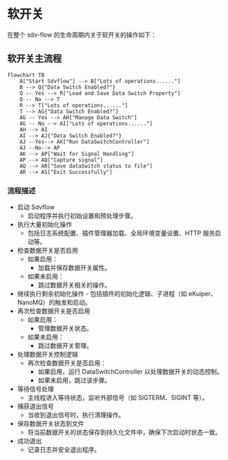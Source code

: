 # 软开关

在整个 sdv-flow 的生命周期内关于软开关的操作如下：
## 软开关主流程
```mermaid
flowchart TB 
    A["Start Sdvflow"] --> B["Lots of operations......"]
    B --> Q{"Data Switch Enabled?"}
    Q -- Yes --> R["Load and Save Data Switch Property"]
    Q -- No --> T
    R --> T["Lots of operations......"]
    T --> AG{"Data Switch Enabled?"}
    AG -- Yes --> AH["Manage Data Switch"]
    AG -- No --> AI["Lots of operations......"]
    AH --> AI
    AI --> AJ{"Data Switch Enabled?"}
    AJ --Yes--> AK["Run DataSwitchController"]
    AJ --No--> AP
    AK --> AP["Wait for Signal Handling"]
    AP --> AQ["Capture signal"]
    AQ --> AR["Save dataSwitch status to file"]
    AR --> AS["Exit Successfully"] 
```

### 流程描述
- 启动 Sdvflow
    - 启动程序并执行初始设置和预处理步骤。
- 执行大量初始化操作
    - 包括日志系统配置、插件管理器加载、全局环境变量设置、HTTP 服务启动等。
- 检查数据开关是否启用
    - 如果启用：
        - 加载并保存数据开关属性。
    - 如果未启用：
        - 跳过数据开关相关的操作。
- 继续执行剩余初始化操作
        - 包括插件的初始化逻辑、子进程（如 eKuiper、NanoMQ）的触发和启动。
- 再次检查数据开关是否启用
    - 如果启用：
        - 管理数据开关状态。
    - 如果未启用：
        - 跳过数据开关管理。
- 处理数据开关控制逻辑
    - 再次检查数据开关是否启用：
        - 如果启用，运行 DataSwitchController 以处理数据开关的动态控制。
        - 如果未启用，跳过该步骤。
- 等待信号处理
    - 主线程进入等待状态，监听外部信号（如 SIGTERM、SIGINT 等）。
- 捕获退出信号
    - 当收到退出信号时，执行清理操作。
- 保存数据开关状态到文件
    - 将当前数据开关的状态保存到持久化文件中，确保下次启动时状态一致。
- 成功退出
    - 记录日志并安全退出程序。
